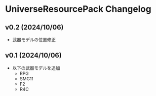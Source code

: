 # UniverseResourcePack Changelog

## v0.2 (2024/10/06)

- 武器モデルの位置修正

## v0.1 (2024/10/06)

- 以下の武器モデルを追加
  - RPG
  - SMG11
  - F2
  - R4C
